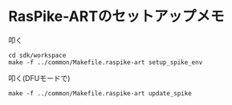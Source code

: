 # RasPike-ARTのセットアップメモ

叩く

```shell
cd sdk/workspace
make -f ../common/Makefile.raspike-art setup_spike_env
```

叩く(DFUモードで)

```shell
make -f ../common/Makefile.raspike-art update_spike
```
